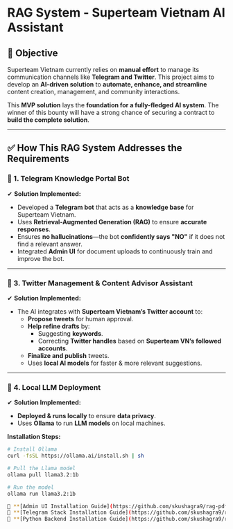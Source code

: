 # RAG System - Superteam Vietnam AI Assistant

## 🎯 Objective

Superteam Vietnam currently relies on **manual effort** to manage its communication channels like **Telegram and Twitter**. This project aims to develop an **AI-driven solution** to **automate, enhance, and streamline** content creation, management, and community interactions. 

This **MVP solution** lays the **foundation for a fully-fledged AI system**. The winner of this bounty will have a strong chance of securing a contract to **build the complete solution**.

---

## ✅ How This RAG System Addresses the Requirements

### 📌 1. **Telegram Knowledge Portal Bot**
✔ **Solution Implemented:**
- Developed a **Telegram bot** that acts as a **knowledge base** for Superteam Vietnam.
- Uses **Retrieval-Augmented Generation (RAG)** to ensure **accurate responses**.
- Ensures **no hallucinations**—the bot **confidently says "NO"** if it does not find a relevant answer.
- Integrated **Admin UI** for document uploads to continuously train and improve the bot.

---

### 📌 3. **Twitter Management & Content Advisor Assistant**
✔ **Solution Implemented:**
- The AI integrates with **Superteam Vietnam’s Twitter account** to:
  - **Propose tweets** for human approval.
  - **Help refine drafts** by:
    - Suggesting **keywords**.
    - Correcting **Twitter handles** based on **Superteam VN’s followed accounts**.
  - **Finalize and publish** tweets.
  - Uses **local AI models** for faster & more relevant suggestions.

---

### 📌 4. **Local LLM Deployment**
✔ **Solution Implemented:**
- **Deployed & runs locally** to ensure **data privacy**.
- Uses **Ollama** to run **LLM models** on local machines.

**Installation Steps:**
```sh
# Install Ollama
curl -fsSL https://ollama.ai/install.sh | sh  

# Pull the Llama model
ollama pull llama3.2:1b

# Run the model
ollama run llama3.2:1b

🔗 **[Admin UI Installation Guide](https://github.com/skushagra9/rag-pdf/blob/master/admin-ui/README.md)**  
🔗 **[Telegram Stack Installation Guide](https://github.com/skushagra9/rag-pdf/tree/master/telegram-stack/Readme.md)**  
🔗 **[Python Backend Installation Guide](https://github.com/skushagra9/rag-pdf/blob/master/rag_backend/Readme.md)**  